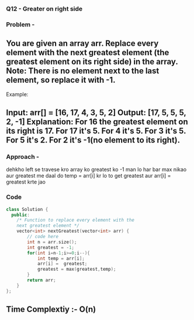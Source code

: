 ### Q12 - Greater on right side


### Problem -
You are given an array arr. Replace every element with the next greatest element (the greatest element on its right side) in the array. Note: There is no element next to the last element, so replace it with -1.
---
Example:

Input: arr[] = [16, 17, 4, 3, 5, 2]
Output: [17, 5, 5, 5, 2, -1]
Explanation: For 16 the greatest element 
on its right is 17. For 17 it's 5. 
For 4 it's 5. For 3 it's 5. For 5 it's 2. 
For 2 it's -1(no element to its right).
---
### Approach -
dehkho left se travese kro array ko greatest ko -1 man lo
har bar max nikao aur greatest me daal do
temp = arr[i] kr lo to get greatest
aur arr[i] = greatest krte jao
### Code
```cpp
class Solution {
  public:
    /* Function to replace every element with the
    next greatest element */
    vector<int> nextGreatest(vector<int> arr) {
        // code here
        int n = arr.size();
        int greatest = -1;
        for(int i=n-1;i>=0;i--){
            int temp = arr[i];
            arr[i] =  greatest;
            greatest = max(greatest,temp);
        }
        return arr;
    }
};
```
## Time Complextiy :- O(n) 